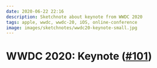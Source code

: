 ```yaml
---
date: 2020-06-22 22:16
description: Sketchnote about keynote from WWDC 2020
tags: apple, wwdc, wwdc-20, iOS, online-conference
image: images/sketchnotes/wwdc20-keynote-small.jpg
---
```


# WWDC 2020: Keynote ([#101](https://developer.apple.com/videos/play/wwdc2020/101/))
